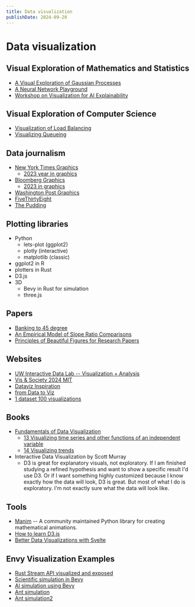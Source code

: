 ```yaml
---
title: Data visualization
publishDate: 2024-09-20
---
```


# Data visualization

## Visual Exploration of Mathematics and Statistics

- [A Visual Exploration of Gaussian Processes](https://distill.pub/2019/visual-exploration-gaussian-processes/)
- [A Neural Network Playground](https://playground.tensorflow.org/)
- [Workshop on Visualization for AI Explainability](https://visxai.io/)

## Visual Exploration of Computer Science

- [Visualization of Load Balancing](https://samwho.dev/load-balancing/)
- [Visualizing Queueing](https://encore.dev/blog/queueing)

## Data journalism

- [New York Times Graphics](https://www.nytimes.com/spotlight/graphics)
  - [2023 year in graphics](https://www.nytimes.com/interactive/2023/us/2023-year-in-graphics.html)
- [Bloomberg Graphics](https://www.nytimes.com/spotlight/graphics)
  - [2023 in graphics](https://www.bloomberg.com/graphics/2023-in-graphics/)
- [Washington Post Graphics](https://www.washingtonpost.com/media/interactive/2022/2022-year-graphics/)
- [FiveThirtyEight](https://fivethirtyeight.com/)
- [The Pudding](https://pudding.cool/)

## Plotting libraries

- Python
  - lets-plot (ggplot2)
  - plotly (interactive)
  - matplotlib (classic)
- ggplot2 in R
- plotters in Rust
- D3.js
- 3D
  - Bevy in Rust for simulation
  - three.js

## Papers

- [Banking to 45 degree](http://vis.stanford.edu/files/2006-Banking-InfoVis.pdf)
- [An Empirical Model of Slope Ratio Comparisons](http://vis.stanford.edu/files/2012-SlopeComparison-InfoVis.pdf)
- [Principles of Beautiful Figures for Research Papers](https://www.youtube.com/watch?v=i-HAjex6VtM)

## Websites

- [UW Interactive Data Lab -- Visualization + Analysis](https://idl.uw.edu/)
- [Vis & Society 2024 MIT](https://vis-society.github.io/)
- [Dataviz Inspiration](https://www.dataviz-inspiration.com/)
- [from Data to Viz](https://www.data-to-viz.com/)
- [1 dataset 100 visualizations](https://100.datavizproject.com/)

## Books

- [Fundamentals of Data Visualization](https://clauswilke.com/dataviz/)
  - [13 Visualizing time series and other functions of an independent variable](https://clauswilke.com/dataviz/time-series.html)
  - [14 Visualizing trends](https://clauswilke.com/dataviz/visualizing-trends.html)
- Interactive Data Visualization by Scott Murray
  - D3 is great for explanatory visuals, not exploratory. If I am finished studying a refined hypothesis and want to show a specific result I'd use D3. Or if I want something highly customized because I know exactly how the data will look, D3 is great. But most of what I do is exploratory. I'm not exactly sure what the data will look like.

## Tools

- [Manim](https://www.manim.community/) -- A community maintained Python library for creating mathematical animations.
- [How to learn D3.js](https://2019.wattenberger.com/blog/d3#intro)
- [Better Data Visualizations with Svelte](https://www.newline.co/courses/better-data-visualizations-with-svelte)

## Envy Visualization Examples

- [Rust Stream API visualized and exposed](https://github.com/alexpusch/rust-magic-patterns/blob/master/rust-stream-visualized/Readme.md)
- [Scientific simulation in Bevy](https://github.com/bevyengine/bevy/discussions/1678)
- [AI simulation using Bevy](https://www.reddit.com/r/bevy/comments/12fdtxh/heres_a_genetic_algorithm_ai_simulation_i_built/)
- [Ant simulation](https://www.youtube.com/watch?v=98pUSZAM_7M)
- [Ant simulation2](https://www.youtube.com/watch?v=5xdfTJBMnwI)
